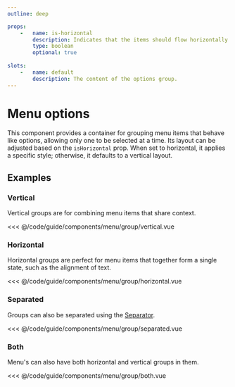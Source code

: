 ```yaml
---
outline: deep

props:
    -   name: is-horizontal
        description: Indicates that the items should flow horizontally.
        type: boolean
        optional: true
        
slots:
    -   name: default
        description: The content of the options group.
---
```


<script
    lang="ts"
    setup>
    import { ref } from 'vue';
    import { FluxMenu, FluxMenuItem, FluxMenuOptions, FluxPane, FluxSeparator } from '@basmilius/flux';
    import BothExample from '../../../code/guide/components/menu/group/both.vue';
    import HorizontalExample from '../../../code/guide/components/menu/group/horizontal.vue';
    import VerticalExample from '../../../code/guide/components/menu/group/vertical.vue';
    import SeparatedExample from '../../../code/guide/components/menu/group/separated.vue';

    const alignment = ref(0);
    const variant = ref(0);
</script>

# Menu options

This component provides a container for grouping menu items that behave like options, allowing only one to be selected at a time. Its layout can be adjusted based on the `isHorizontal` prop. When set to horizontal, it applies a specific style; otherwise, it defaults to a vertical layout.

<Preview>
    <FluxPane style="width: 270px">
        <FluxMenu>
            <FluxMenuOptions v-model="alignment" is-horizontal>
                <FluxMenuItem icon-before="align-left"/>
                <FluxMenuItem icon-before="align-center"/>
                <FluxMenuItem icon-before="align-right"/>
                <FluxMenuItem icon-before="align-justify"/>
            </FluxMenuOptions>
            <FluxSeparator/>
            <FluxMenuOptions v-model="variant" mode="select">
                <FluxMenuItem
                    v-for="i of 5"
                    :label="`Menu item ${i}`"/>
            </FluxMenuOptions>
        </FluxMenu>
    </FluxPane>
</Preview>

<FrontmatterDocs/>

## Examples

### Vertical

Vertical groups are for combining menu items that share context.

<Preview>
    <VerticalExample style="width: 270px"/>
</Preview>

<<< @/code/guide/components/menu/group/vertical.vue

### Horizontal

Horizontal groups are perfect for menu items that together form a single state, such as the alignment of text.

<Preview>
    <HorizontalExample style="width: 270px"/>
</Preview>

<<< @/code/guide/components/menu/group/horizontal.vue

### Separated

Groups can also be separated using the [Separator](../separator).

<Preview>
    <SeparatedExample style="width: 270px"/>
</Preview>

<<< @/code/guide/components/menu/group/separated.vue

### Both

Menu's can also have both horizontal and vertical groups in them.

<Preview>
    <BothExample style="width: 270px"/>
</Preview>

<<< @/code/guide/components/menu/group/both.vue
